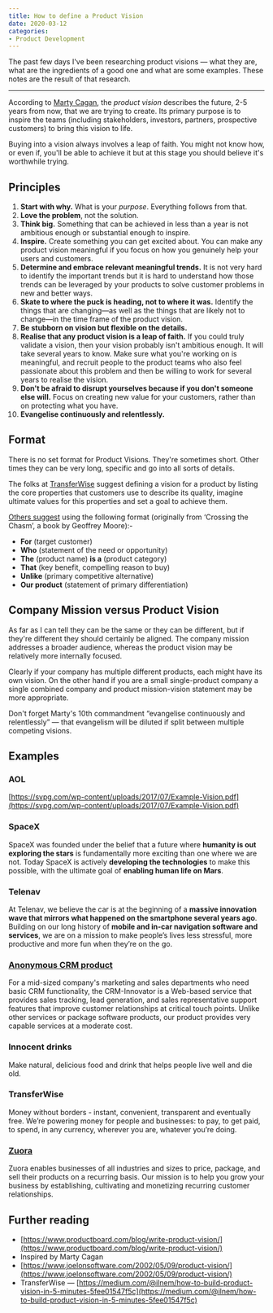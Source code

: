 ```yaml
---
title: How to define a Product Vision
date: 2020-03-12
categories:
- Product Development
---
```


The past few days I've been researching product visions — what they are, what are the ingredients of a good one and what are some examples. These notes are the result of that research.

---

According to [Marty Cagan](https://www.amazon.com/INSPIRED-Create-Tech-Products-Customers-ebook/dp/B077NRB36N), the *product vision* describes the future, 2-5 years from now, that we are trying to create. Its primary purpose is to inspire the teams (including stakeholders, investors, partners, prospective customers) to bring this vision to life.

Buying into a vision always involves a leap of faith. You might not know how, or even if, you'll be able to achieve it but at this stage you should believe it's worthwhile trying.

## Principles

1. **Start with why.** What is your *purpose*. Everything follows from that.
2. **Love the problem**, not the solution.
3. **Think big.** Something that can be achieved in less than a year is not ambitious enough or substantial enough to inspire.
4. **Inspire.** Create something you can get excited about. You can make any product vision meaningful if you focus on how you genuinely help your users and customers.
5. **Determine and embrace relevant meaningful trends.** It is not very hard to identify the important trends but it is hard to understand how those trends can be leveraged by your products to solve customer problems in new and better ways.
6. **Skate to where the puck is heading, not to where it was.** Identify the things that are changing—as well as the things that are likely not to change—in the time frame of the product vision.
7. **Be stubborn on vision but flexible on the details.**
8. **Realise that any product vision is a leap of faith.** If you could truly validate a vision, then your vision probably isn't ambitious enough. It will take several years to know. Make sure what you're working on is meaningful, and recruit people to the product teams who also feel passionate about this problem and then be willing to work for several years to realise the vision.
9. **Don't be afraid to disrupt yourselves because if you don't someone else will.** Focus on creating new value for your customers, rather than on protecting what you have.
10. **Evangelise continuously and relentlessly.**

## Format

There is no set format for Product Visions. They're sometimes short. Other times they can be very long, specific and go into all sorts of details.

The folks at [TransferWise](https://medium.com/@ilnem/how-to-build-product-vision-in-5-minutes-5fee01547f5c) suggest defining a vision for a product by listing the core properties that customers use to describe its quality, imagine ultimate values for this properties and set a goal to achieve them.

[Others suggest](https://www.joelonsoftware.com/2002/05/09/product-vision/https://www.joelonsoftware.com/2002/05/09/product-vision/) using the following format (originally from ‘Crossing the Chasm’, a book by Geoffrey Moore):-

- **For** (target customer)
- **Who** (statement of the need or opportunity)
- **The** (product name) **is a** (product category)
- **That** (key benefit, compelling reason to buy)
- **Unlike** (primary competitive alternative)
- **Our product** (statement of primary differentiation)

## Company Mission versus Product Vision

As far as I can tell they can be the same or they can be different, but if they're different they should certainly be aligned. The company mission addresses a broader audience, whereas the product vision may be relatively more internally focused.

Clearly if your company has multiple different products, each might have its own vision. On the other hand if you are a small single-product company a single combined company and product mission-vision statement may be more appropriate.

Don't forget Marty's 10th commandment “evangelise continuously and relentlessly” — that evangelism will be diluted if split between multiple competing visions.

## Examples

### AOL

[https://svpg.com/wp-content/uploads/2017/07/Example-Vision.pdf](https://svpg.com/wp-content/uploads/2017/07/Example-Vision.pdf)

### SpaceX

SpaceX was founded under the belief that a future where **humanity is out exploring the stars** is fundamentally more exciting than one where we are not. Today SpaceX is actively **developing the technologies** to make this possible, with the ultimate goal of **enabling human life on Mars**.

### Telenav

At Telenav, we believe the car is at the beginning of a **massive innovation wave that mirrors what happened on the smartphone several years ago**. Building on our long history of **mobile and in-car navigation software and services**, we are on a mission to make people’s lives less stressful, more productive and more fun when they’re on the go.

### [Anonymous CRM product](https://www.joelonsoftware.com/2002/05/09/product-vision/)

For a mid-sized company's marketing and sales departments who need basic CRM functionality, the CRM-Innovator is a Web-based service that provides sales tracking, lead generation, and sales representative support features that improve customer relationships at critical touch points. Unlike other services or package software products, our product provides very capable services at a moderate cost.

### Innocent drinks

Make natural, delicious food and drink that helps people live well and die old.

### TransferWise

Money without borders - instant, convenient, transparent and eventually free. We’re powering money for people and businesses: to pay, to get paid, to spend, in any currency, wherever you are, whatever you’re doing.

### [Zuora](https://www.zuora.com/resource/zuora-product-overview/)

Zuora enables businesses of all industries and sizes to price, package, and sell their products on a recurring basis. Our mission is to help you grow your business by establishing, cultivating and monetizing recurring customer relationships.

## Further reading

- [https://www.productboard.com/blog/write-product-vision/](https://www.productboard.com/blog/write-product-vision/)
- Inspired by Marty Cagan
- [https://www.joelonsoftware.com/2002/05/09/product-vision/](https://www.joelonsoftware.com/2002/05/09/product-vision/)
- TransferWise — [https://medium.com/@ilnem/how-to-build-product-vision-in-5-minutes-5fee01547f5c](https://medium.com/@ilnem/how-to-build-product-vision-in-5-minutes-5fee01547f5c)
